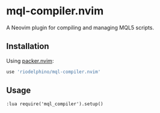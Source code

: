# mql-compiler.nvim

A Neovim plugin for compiling and managing MQL5 scripts.

## Installation

Using [packer.nvim](https://github.com/wbthomason/packer.nvim):

```lua
use 'riodelphino/mql-compiler.nvim'
```

## Usage

```
:lua require('mql_compiler').setup()
```
